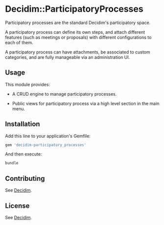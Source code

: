 # Decidim::ParticipatoryProcesses

Participatory processes are the standard Decidim's participatory space.

A participatory process can define its own steps, and attach different features
(such as meetings or proposals) with different configurations to each of them.

A participatory process can have attachments, be associated to custom
categories, and are fully manageable via an administration UI.

## Usage

This module provides:

* A CRUD engine to manage participatory processes.

* Public views for participatory process via a high level section in the main
  menu.

## Installation

Add this line to your application's Gemfile:

```ruby
gem 'decidim-participatory_processes'
```

And then execute:

```bash
bundle
```

## Contributing

See [Decidim](https://github.com/decidim/decidim).

## License

See [Decidim](https://github.com/decidim/decidim).
